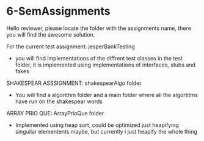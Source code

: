 # 6-SemAssignments
Hello reviewer, please locate the folder with the assignments name, there you will find the awesome solution.

For the current test assignment: jesperBankTesting
- you will find implementations of the diffrent test classes in the test folder, it is implemented using implementations of interfaces, stubs and fakes


SHAKESPEAR ASSSIGNMENT: shakespearAlgo folder
- You will find a algorithm folder and a main folder where all the algortitms have run on the shakespear words

ARRAY PRIO QUE: ArrayPrioQue folder
- Implemented using heap sort, could be optimized just heapifying singuilar elementents maybe, but currently i just heapify the whole thing
